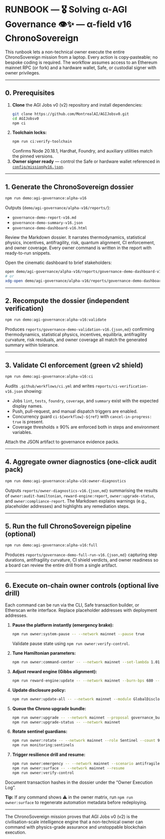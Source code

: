 # RUNBOOK — 🎖️ Solving α-AGI Governance 👁️✨ — α-field v16 ChronoSovereign

This runbook lets a non-technical owner execute the entire ChronoSovereign mission from a laptop. Every action is copy‑pasteable; no bespoke coding is required. The workflow assumes access to an Ethereum mainnet RPC (or fork) and a hardware wallet, Safe, or custodial signer with owner privileges.

---

## 0. Prerequisites

1. **Clone** the AGI Jobs v0 (v2) repository and install dependencies:
   ```bash
   git clone https://github.com/MontrealAI/AGIJobsv0.git
   cd AGIJobsv0
   npm ci
   ```
2. **Toolchain locks:**
   ```bash
   npm run ci:verify-toolchain
   ```
   Confirms Node 20.18.1, Hardhat, Foundry, and auxiliary utilities match the pinned versions.
3. **Owner signer ready** — control the Safe or hardware wallet referenced in [`config/mission@v16.json`](config/mission@v16.json).

---

## 1. Generate the ChronoSovereign dossier

```bash
npm run demo:agi-governance:alpha-v16
```

Outputs (`demo/agi-governance/alpha-v16/reports/`):

- `governance-demo-report-v16.md`
- `governance-demo-summary-v16.json`
- `governance-demo-dashboard-v16.html`

Review the Markdown dossier. It narrates thermodynamics, statistical physics, incentives, antifragility, risk, quantum alignment, CI enforcement, and owner coverage. Every owner command is written in the report with ready-to-run snippets.

Open the cinematic dashboard to brief stakeholders:

```bash
open demo/agi-governance/alpha-v16/reports/governance-demo-dashboard-v16.html   # macOS
# or
xdg-open demo/agi-governance/alpha-v16/reports/governance-demo-dashboard-v16.html # Linux
```

---

## 2. Recompute the dossier (independent verification)

```bash
npm run demo:agi-governance:alpha-v16:validate
```

Produces `reports/governance-demo-validation-v16.{json,md}` confirming thermodynamics, statistical physics, incentives, equilibria, antifragility curvature, risk residuals, and owner coverage all match the generated summary within tolerance.

---

## 3. Validate CI enforcement (green v2 shield)

```bash
npm run demo:agi-governance:alpha-v16:ci
```

Audits `.github/workflows/ci.yml` and writes `reports/ci-verification-v16.json` showing:

- Jobs `lint`, `tests`, `foundry`, `coverage`, and `summary` exist with the expected display names.
- Push, pull-request, and manual dispatch triggers are enabled.
- Concurrency guard `ci-${workflow}-${ref}` with `cancel-in-progress: true` is present.
- Coverage thresholds ≥ 90% are enforced both in steps and environment variables.

Attach the JSON artifact to governance evidence packs.

---

## 4. Aggregate owner diagnostics (one-click audit pack)

```bash
npm run demo:agi-governance:alpha-v16:owner-diagnostics
```

Outputs `reports/owner-diagnostics-v16.{json,md}` summarising the results of `owner:audit-hamiltonian`, `reward-engine:report`, `owner:upgrade-status`, and `owner:compliance-report`. The Markdown explains warnings (e.g., placeholder addresses) and highlights any remediation steps.

---

## 5. Run the full ChronoSovereign pipeline (optional)

```bash
npm run demo:agi-governance:alpha-v16:full
```

Produces `reports/governance-demo-full-run-v16.{json,md}` capturing step durations, antifragility curvature, CI shield verdicts, and owner readiness so a board can review the entire drill from a single artifact.

---

## 6. Execute on-chain owner controls (optional live drill)

Each command can be run via the CLI, Safe transaction builder, or Etherscan write interface. Replace placeholder addresses with deployment addresses.

1. **Pause the platform instantly (emergency brake):**
   ```bash
   npm run owner:system-pause -- --network mainnet --pause true
   ```
   Validate pause state using `npm run owner:verify-control`.

2. **Tune Hamiltonian parameters:**
   ```bash
   npm run owner:command-center -- --network mainnet --set-lambda 1.012 --set-inertia 1.22
   ```

3. **Adjust reward engine (Gibbs alignment):**
   ```bash
   npm run reward-engine:update -- --network mainnet --burn-bps 680 --treasury-bps 220
   ```

4. **Update disclosure policy:**
   ```bash
   npm run owner:update-all -- --network mainnet --module GlobalDisclosure --acknowledgement "ChronoSovereign protocol live."
   ```

5. **Queue the Chrono upgrade bundle:**
   ```bash
   npm run owner:upgrade -- --network mainnet --proposal governance_bundle_v16.json
   npm run owner:upgrade-status -- --network mainnet
   ```

6. **Rotate sentinel guardians:**
   ```bash
   npm run owner:rotate -- --network mainnet --role Sentinel --count 9
   npm run monitoring:sentinels
   ```

7. **Trigger resilience drill and resume:**
   ```bash
   npm run owner:emergency -- --network mainnet --scenario antifragile-drill
   npm run owner:surface -- --network mainnet --resume
   npm run owner:verify-control
   ```

Document transaction hashes in the dossier under the “Owner Execution Log”.

**Tip:** If any command shows ⚠️ in the owner matrix, run `npm run owner:surface` to regenerate automation metadata before redeploying.

---

The ChronoSovereign mission proves that AGI Jobs v0 (v2) is the civilisation-scale intelligence engine that a non-technical owner can command with physics-grade assurance and unstoppable blockchain execution.

